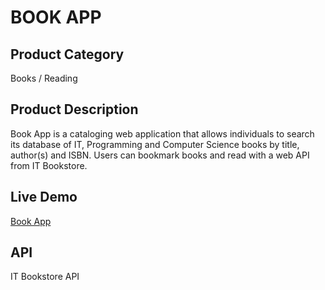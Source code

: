 # BOOK APP

## Product Category 
Books / Reading

## Product Description
Book App is a cataloging web application that allows individuals to search its database of IT, Programming and Computer Science books by title, author(s) and ISBN. Users can bookmark books and read with a web API from IT Bookstore.

## Live Demo
[Book App](https://thebookapp.netlify.app/)

## API
IT Bookstore API
